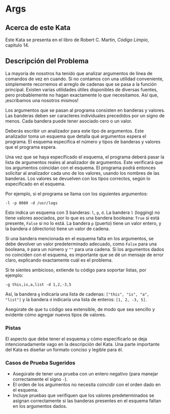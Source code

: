 # Args

## Acerca de este Kata

Este Kata se presenta en el libro de Robert C. Martin, *Código Limpio*, capítulo 14.

## Descripción del Problema

La mayoría de nosotros ha tenido que analizar argumentos de línea de comandos de vez en cuando. Si no contamos con una utilidad conveniente, simplemente recorremos el arreglo de cadenas que se pasa a la función principal. Existen varias utilidades útiles disponibles de diversas fuentes, pero probablemente no hagan exactamente lo que necesitamos. Así que, ¡escribamos una nosotros mismos!

Los argumentos que se pasan al programa consisten en banderas y valores. Las banderas deben ser caracteres individuales precedidos por un signo de menos. Cada bandera puede tener asociado cero o un valor.

Deberás escribir un analizador para este tipo de argumentos. Este analizador toma un esquema que detalla qué argumentos espera el programa. El esquema especifica el número y tipos de banderas y valores que el programa espera.

Una vez que se haya especificado el esquema, el programa deberá pasar la lista de argumentos reales al analizador de argumentos. Este verificará que los argumentos coincidan con el esquema. El programa podrá entonces solicitar al analizador cada uno de los valores, usando los nombres de las banderas. Los valores se devuelven con los tipos correctos, según lo especificado en el esquema.

Por ejemplo, si el programa se llama con los siguientes argumentos:

```
-l -p 8080 -d /usr/logs
```

Esto indica un esquema con 3 banderas: `l`, `p`, `d`. La bandera `l` (logging) no tiene valores asociados, por lo que es una bandera booleana: `True` si está presente, `False` si no lo está. La bandera `p` (puerto) tiene un valor entero, y la bandera `d` (directorio) tiene un valor de cadena.

Si una bandera mencionada en el esquema falta en los argumentos, se debe devolver un valor predeterminado adecuado, como `False` para una booleana, `0` para un número y `""` para una cadena. Si los argumentos dados no coinciden con el esquema, es importante que se dé un mensaje de error claro, explicando exactamente cuál es el problema.

Si te sientes ambicioso, extiende tu código para soportar listas, por ejemplo:

```
-g this,is,a,list -d 1,2,-3,5
```

Así, la bandera `g` indicaría una lista de cadenas: `["this", "is", "a", "list"]` y la bandera `d` indicaría una lista de enteros: `[1, 2, -3, 5]`.

Asegúrate de que tu código sea extensible, de modo que sea sencillo y evidente cómo agregar nuevos tipos de valores.

### Pistas

El aspecto que debe tener el esquema y cómo especificarlo se deja intencionadamente vago en la descripción del Kata. Una parte importante del Kata es diseñar un formato conciso y legible para él.

### Casos de Prueba Sugeridos

- Asegúrate de tener una prueba con un entero negativo (para manejar correctamente el signo `-`).
- El orden de los argumentos no necesita coincidir con el orden dado en el esquema.
- Incluye pruebas que verifiquen que los valores predeterminados se asignan correctamente si las banderas presentes en el esquema faltan en los argumentos dados.